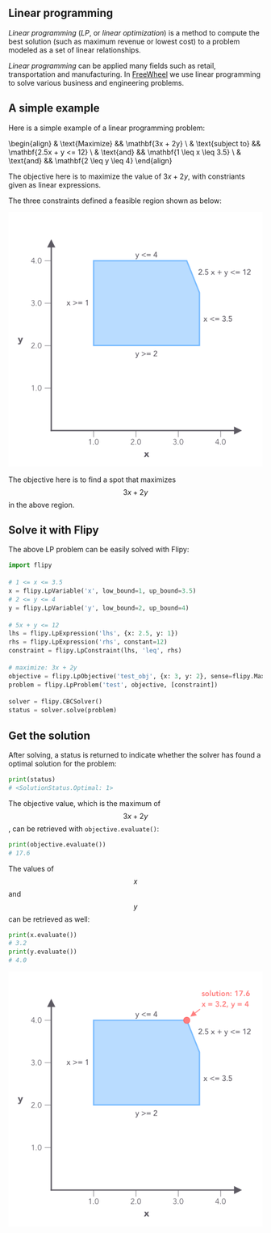 ## Linear programming

*Linear programming* (*LP*, or *linear optimization*) is a method to compute the best solution (such as maximum revenue or lowest cost) to a problem modeled as a set of linear relationships.

*Linear programming* can be applied many fields such as retail, transportation and manufacturing. In [FreeWheel](https://freewheel.com) we use linear programming to solve various business and engineering problems.

## A simple example

Here is a simple example of a linear programming problem:

\begin{align}
& \text{Maximize} && \mathbf{3x + 2y} \\ & \text{subject to} && \mathbf{2.5x + y <= 12} \\ & \text{and} && \mathbf{1 \leq x \leq 3.5} \\ & \text{and} && \mathbf{2 \leq y \leq 4}
\end{align}

The objective here is to maximize the value of $3x + 2y$, with constriants given as linear expressions.

The three constraints defined a feasible region shown as below:

![A simple problem](assets/images/simple-problem.png)

The objective here is to find a spot that maximizes $$3x + 2y$$ in the above region.

## Solve it with Flipy

The above LP problem can be easily solved with Flipy:

```python
import flipy

# 1 <= x <= 3.5
x = flipy.LpVariable('x', low_bound=1, up_bound=3.5)
# 2 <= y <= 4
y = flipy.LpVariable('y', low_bound=2, up_bound=4)

# 5x + y <= 12
lhs = flipy.LpExpression('lhs', {x: 2.5, y: 1})
rhs = flipy.LpExpression('rhs', constant=12) 
constraint = flipy.LpConstraint(lhs, 'leq', rhs)

# maximize: 3x + 2y
objective = flipy.LpObjective('test_obj', {x: 3, y: 2}, sense=flipy.Maximize)
problem = flipy.LpProblem('test', objective, [constraint])

solver = flipy.CBCSolver()
status = solver.solve(problem)
```

## Get the solution 

After solving, a status is returned to indicate whether the solver has found a optimal solution for the problem:

```python
print(status)
# <SolutionStatus.Optimal: 1>
```

The objective value, which is the maximum of $$3x + 2y$$, can be retrieved with `objective.evaluate()`:

```python
print(objective.evaluate())
# 17.6
```

The values of $$x$$ and $$y$$ can be retrieved as well:

```python
print(x.evaluate())
# 3.2
print(y.evaluate())
# 4.0
```

![Solution](assets/images/simple-problem-solution.png)

